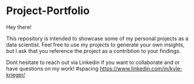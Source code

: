 # Project-Portfolio
Hey there!

This repository is intended to showcase some of my personal projects as a data scientist.
Feel free to use my projects to generate your own insights, but I ask that you reference the project as a contribtion to your findings.

Dont hesitate to reach out via Linkedin if you want to collaborate and or have questions on my work! #spacing
https://www.linkedin.com/in/kyle-krieger/
